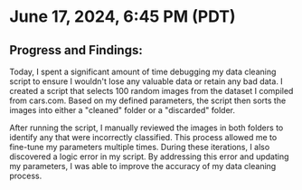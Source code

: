 # June 17, 2024, 6:45 PM (PDT)
## Progress and Findings:

Today, I spent a significant amount of time debugging my data cleaning script to ensure I wouldn't lose any valuable data or retain any bad data. I created a script that selects 100 random images from the dataset I compiled from cars.com. Based on my defined parameters, the script then sorts the images into either a "cleaned" folder or a "discarded" folder.

After running the script, I manually reviewed the images in both folders to identify any that were incorrectly classified. This process allowed me to fine-tune my parameters multiple times. During these iterations, I also discovered a logic error in my script. By addressing this error and updating my parameters, I was able to improve the accuracy of my data cleaning process.
